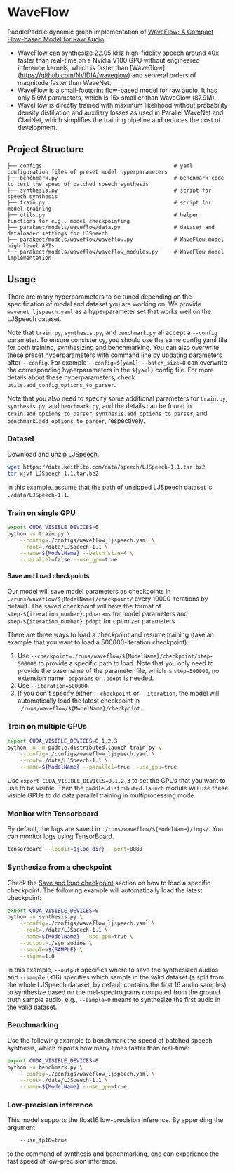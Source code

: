 # WaveFlow

PaddlePaddle dynamic graph implementation of [WaveFlow: A Compact Flow-based Model for Raw Audio](https://arxiv.org/abs/1912.01219).

- WaveFlow can synthesize 22.05 kHz high-fidelity speech around 40x faster than real-time on a Nvidia V100 GPU without engineered inference kernels, which is faster than [WaveGlow] (https://github.com/NVIDIA/waveglow) and serveral orders of magnitude faster than WaveNet.
- WaveFlow is a small-footprint flow-based model for raw audio. It has only 5.9M parameters, which is 15x smalller than WaveGlow (87.9M).
- WaveFlow is directly trained with maximum likelihood without probability density distillation and auxiliary losses as used in Parallel WaveNet and ClariNet, which simplifies the training pipeline and reduces the cost of development.

## Project Structure
```text
├── configs                                          # yaml configuration files of preset model hyperparameters
├── benchmark.py                                     # benchmark code to test the speed of batched speech synthesis
├── synthesis.py                                     # script for speech synthesis
├── train.py                                         # script for model training
├── utils.py                                         # helper functions for e.g., model checkpointing
├── parakeet/models/waveflow/data.py                 # dataset and dataloader settings for LJSpeech
├── parakeet/models/waveflow/waveflow.py             # WaveFlow model high level APIs
└── parakeet/models/waveflow/waveflow_modules.py     # WaveFlow model implementation
```

## Usage

There are many hyperparameters to be tuned depending on the specification of model and dataset you are working on.
We provide `wavenet_ljspeech.yaml` as a hyperparameter set that works well on the LJSpeech dataset.

Note that `train.py`, `synthesis.py`, and `benchmark.py` all accept a `--config` parameter. To ensure consistency, you should use the same config yaml file for both training, synthesizing and benchmarking. You can also overwrite these preset hyperparameters with command line by updating parameters after `--config`.
For example `--config=${yaml} --batch_size=8` can overwrite the corresponding hyperparameters in the `${yaml}` config file. For more details about these hyperparameters, check `utils.add_config_options_to_parser`.

Note that you also need to specify some additional parameters for `train.py`, `synthesis.py`, and `benchmark.py`, and the details can be found in `train.add_options_to_parser`, `synthesis.add_options_to_parser`, and `benchmark.add_options_to_parser`, respectively.

### Dataset

Download and unzip [LJSpeech](https://keithito.com/LJ-Speech-Dataset/).

```bash
wget https://data.keithito.com/data/speech/LJSpeech-1.1.tar.bz2
tar xjvf LJSpeech-1.1.tar.bz2
```

In this example, assume that the path of unzipped LJSpeech dataset is `./data/LJSpeech-1.1`.

### Train on single GPU

```bash
export CUDA_VISIBLE_DEVICES=0
python -u train.py \
    --config=./configs/waveflow_ljspeech.yaml \
    --root=./data/LJSpeech-1.1 \
    --name=${ModelName} --batch_size=4 \
    --parallel=false --use_gpu=true
```

#### Save and Load checkpoints

Our model will save model parameters as checkpoints in `./runs/waveflow/${ModelName}/checkpoint/` every 10000 iterations by default.
The saved checkpoint will have the format of `step-${iteration_number}.pdparams` for model parameters and `step-${iteration_number}.pdopt` for optimizer parameters.

There are three ways to load a checkpoint and resume training (take an example that you want to load a 500000-iteration checkpoint):
1. Use `--checkpoint=./runs/waveflow/${ModelName}/checkpoint/step-500000` to provide a specific path to load. Note that you only need to provide the base name of the parameter file, which is `step-500000`, no extension name `.pdparams` or `.pdopt` is needed.
2. Use `--iteration=500000`.
3. If you don't specify either `--checkpoint` or `--iteration`, the model will automatically load the latest checkpoint in `./runs/waveflow/${ModelName}/checkpoint`.

### Train on multiple GPUs

```bash
export CUDA_VISIBLE_DEVICES=0,1,2,3
python -u -m paddle.distributed.launch train.py \
    --config=./configs/waveflow_ljspeech.yaml \
    --root=./data/LJSpeech-1.1 \
    --name=${ModelName} --parallel=true --use_gpu=true
```

Use `export CUDA_VISIBLE_DEVICES=0,1,2,3` to set the GPUs that you want to use to be visible. Then the `paddle.distributed.launch` module will use these visible GPUs to do data parallel training in multiprocessing mode.

### Monitor with Tensorboard

By default, the logs are saved in `./runs/waveflow/${ModelName}/logs/`. You can monitor logs using TensorBoard.

```bash
tensorboard --logdir=${log_dir} --port=8888
```

### Synthesize from a checkpoint

Check the [Save and load checkpoint](#save-and-load-checkpoints) section on how to load a specific checkpoint.
The following example will automatically load the latest checkpoint:

```bash
export CUDA_VISIBLE_DEVICES=0
python -u synthesis.py \
    --config=./configs/waveflow_ljspeech.yaml \
    --root=./data/LJSpeech-1.1 \
    --name=${ModelName} --use_gpu=true \
    --output=./syn_audios \
    --sample=${SAMPLE} \
    --sigma=1.0
```

In this example, `--output` specifies where to save the synthesized audios and `--sample` (<16) specifies which sample in the valid dataset (a split from the whole LJSpeech dataset, by default contains the first 16 audio samples) to synthesize based on the mel-spectrograms computed from the ground truth sample audio, e.g., `--sample=0` means to synthesize the first audio in the valid dataset.

### Benchmarking

Use the following example to benchmark the speed of batched speech synthesis, which reports how many times faster than real-time:

```bash
export CUDA_VISIBLE_DEVICES=0
python -u benchmark.py \
    --config=./configs/waveflow_ljspeech.yaml \
    --root=./data/LJSpeech-1.1 \
    --name=${ModelName} --use_gpu=true
```

### Low-precision inference

This model supports the float16 low-precision inference. By appending the argument

```bash
    --use_fp16=true
```

to the command of synthesis and benchmarking, one can experience the fast speed of low-precision inference.
